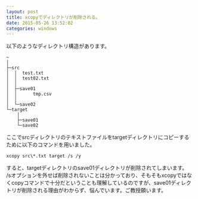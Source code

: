 ```yaml
---
layout: post
title: xcopyでディレクトリが削除される。
date: 2015-05-26 13:52:02
categories: windows
---
```

<!-- {% raw %} -->
<p>以下のようなディレクトリ構造があります。</p>

<pre><code>~
│  
├─src
│  │  test.txt
│  │  test02.txt
│  │  
│  ├─save01
│  │      tmp.csv
│  │      
│  └─save02
└─target
    │  
    ├─save01
    └─save02
</code></pre>

<p>ここでsrcディレクトリのテキストファイルをtargetディレクトリにコピーするために以下のコマンドを用いました。</p>

<pre><code>xcopy src\*.txt target /s /y
</code></pre>

<p>すると、targetディレクトリのsave01ディレクトリが削除されてしまいます。<br>
/sオプションを外せば削除されないことは分かっており、そもそもxcopyではなくcopyコマンドで十分だということも理解しているのですが、save01ディレクトリが削除される理由がわからず、悩んでいます。ご教授願います。</p>
<!-- {% endraw %} -->
